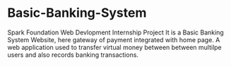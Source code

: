 # Basic-Banking-System
Spark Foundation Web Devlopment Internship Project
It is a Basic Banking System Website, here gateway of payment integrated with home page. 
A web application used to transfer virtual money between between multilpe users and also records banking transactions.
